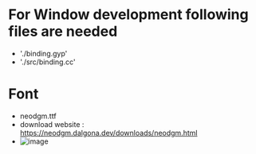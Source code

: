 # For Window development following files are needed 
- './binding.gyp'
- './src/binding.cc' 
# Font
- neodgm.ttf
- download website : https://neodgm.dalgona.dev/downloads/neodgm.html
- ![image](https://github.com/dinoduck22/snslab-code/assets/124132148/ab805f28-d9da-4afb-a9a1-f014e1f763a0)
